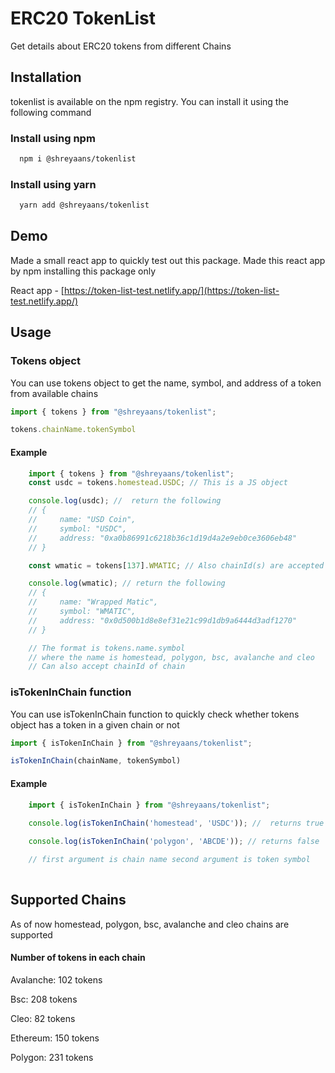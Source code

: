 # ERC20 TokenList 

Get details about ERC20 tokens from different Chains

## Installation
 
tokenlist is available on the npm registry. You can install it using the following command
 
### Install using npm 

```bash
  npm i @shreyaans/tokenlist
```
### Install using yarn

```bash 
  yarn add @shreyaans/tokenlist
``` 
## Demo
Made a small react app to quickly test out this package. Made this react app by npm installing this package only 

React app - [https://token-list-test.netlify.app/](https://token-list-test.netlify.app/)


## Usage

### Tokens object
You can use tokens object to get the name, symbol, and address of a token from available chains

```ts
import { tokens } from "@shreyaans/tokenlist";

tokens.chainName.tokenSymbol
````

#### Example

```ts
    import { tokens } from "@shreyaans/tokenlist";
    const usdc = tokens.homestead.USDC; // This is a JS object

    console.log(usdc); //  return the following
    // {
    //     name: "USD Coin",
    //     symbol: "USDC",
    //     address: "0xa0b86991c6218b36c1d19d4a2e9eb0ce3606eb48"
    // }

    const wmatic = tokens[137].WMATIC; // Also chainId(s) are accepted 

    console.log(wmatic); // return the following
    // {
    //     name: "Wrapped Matic",
    //     symbol: "WMATIC",
    //     address: "0x0d500b1d8e8ef31e21c99d1db9a6444d3adf1270"
    // }

    // The format is tokens.name.symbol
    // where the name is homestead, polygon, bsc, avalanche and cleo
    // Can also accept chainId of chain
```

### isTokenInChain function
You can use isTokenInChain function to quickly check whether tokens object has a token in a given chain or not

```ts
import { isTokenInChain } from "@shreyaans/tokenlist";

isTokenInChain(chainName, tokenSymbol)
````

#### Example

```ts
    import { isTokenInChain } from "@shreyaans/tokenlist";
   
    console.log(isTokenInChain('homestead', 'USDC')); //  returns true

    console.log(isTokenInChain('polygon', 'ABCDE')); // returns false

    // first argument is chain name second argument is token symbol
    
```

## Supported Chains

As of now homestead, polygon, bsc, avalanche and cleo chains are supported

#### Number of tokens in each chain

Avalanche: 102 tokens

Bsc: 208 tokens

Cleo: 82 tokens

Ethereum: 150 tokens

Polygon: 231 tokens
